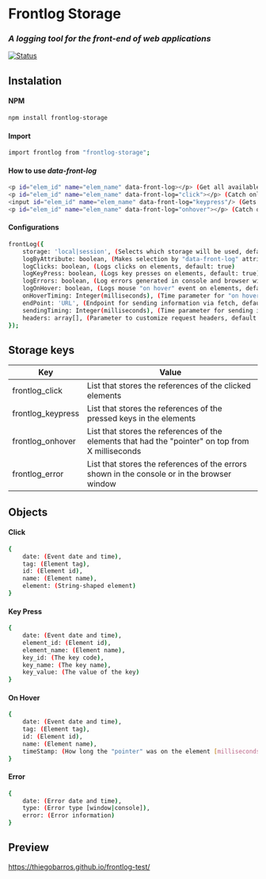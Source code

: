 # Frontlog Storage
### _A logging tool for the front-end of web applications_

[![Status](https://img.shields.io/badge/npm-v1.3.1-green.svg)](https://www.npmjs.com/package/frontlog-storage)

## Instalation

#### NPM

```sh
npm install frontlog-storage
```

#### Import

```sh
import frontlog from "frontlog-storage";
```

#### How to use _data-front-log_

```sh
<p id="elem_id" name="elem_name" data-front-log></p> (Get all available logs)
<p id="elem_id" name="elem_name" data-front-log="click"></p> (Catch only the "click" events on the element)
<input id="elem_id" name="elem_name" data-front-log="keypress"/> (Gets only the "keypress" events on the element)
<p id="elem_id" name="elem_name" data-front-log="onhover"></p> (Catch only the "on hover" events on the element)
```

#### Configurations

```sh
frontLog({
    storage: 'local|session', (Selects which storage will be used, default: local)
    logByAttribute: boolean, (Makes selection by "data-front-log" attribute on HTML elements, default: true)
    logClicks: boolean, (Logs clicks on elements, default: true)
    logKeyPress: boolean, (Logs key presses on elements, default: true)
    logErrors: boolean, (Log errors generated in console and browser window, default: true)
    logOnHover: boolean, (Logs mouse "on hover" event on elements, default: true)
    onHoverTiming: Integer(milliseconds), (Time parameter for "on hover" log, default: 1000)
    endPoint: 'URL', (Endpoint for sending information via fetch, default: "")
    sendingTiming: Integer(milliseconds), (Time parameter for sending information to the server, default: 10000)
    headers: array[], (Parameter to customize request headers, default: [ ['Content-Type', 'application/json'] ])
});
```

## Storage keys

| Key | Value |
| ------ | ------ |
| frontlog_click | List that stores the references of the clicked elements |
| frontlog_keypress | List that stores the references of the pressed keys in the elements |
| frontlog_onhover | List that stores the references of the elements that had the "pointer" on top from X milliseconds |
| frontlog_error | List that stores the references of the errors shown in the console or in the browser window |

## Objects

#### Click

```sh
{
    date: (Event date and time),
    tag: (Element tag),
    id: (Element id),
    name: (Element name),
    element: (String-shaped element)
}
```

#### Key Press

```sh
{
    date: (Event date and time),
    element_id: (Element id),
    element_name: (Element name),
    key_id: (The key code),
    key_name: (The key name),
    key_value: (The value of the key)
}
```

#### On Hover

```sh
{
    date: (Event date and time),
    tag: (Element tag),
    id: (Element id),
    name: (Element name),
    timeStamp: (How long the "pointer" was on the element [milliseconds])
}
```

#### Error

```sh
{
    date: (Error date and time),
    type: (Error type [window|console]),
    error: (Error information)
}
```

## Preview

<https://thiegobarros.github.io/frontlog-test/>